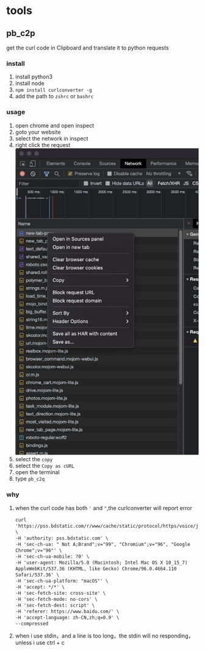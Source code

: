 # tools
## pb_c2p
get the curl code in Clipboard and translate it to python requests
### install
1. install python3
2. install node
3. `npm install curlconverter -g`
4. add the path to `zshrc` or `bashrc`
### usage
1. open chrome and open inspect
2. goto your website
3. select the network in inspect
4. right click the  request
    ![](png/pb_c2p_rightclick.png)
5. select the `copy`
6. select the `Copy as cURL`
7. open the terminal
8. type `pb_c2q`
### why
1. when the curl code has both `'` and `"`,the curlconverter will report error
    ```
    curl 'https://pss.bdstatic.com/r/www/cache/static/protocol/https/voice/js/voice_1094c9d.js' \
    -H 'authority: pss.bdstatic.com' \
    -H 'sec-ch-ua: " Not A;Brand";v="99", "Chromium";v="96", "Google Chrome";v="96"' \
    -H 'sec-ch-ua-mobile: ?0' \
    -H 'user-agent: Mozilla/5.0 (Macintosh; Intel Mac OS X 10_15_7) AppleWebKit/537.36 (KHTML, like Gecko) Chrome/96.0.4664.110 Safari/537.36' \
    -H 'sec-ch-ua-platform: "macOS"' \
    -H 'accept: */*' \
    -H 'sec-fetch-site: cross-site' \
    -H 'sec-fetch-mode: no-cors' \
    -H 'sec-fetch-dest: script' \
    -H 'referer: https://www.baidu.com/' \
    -H 'accept-language: zh-CN,zh;q=0.9' \
    --compressed
    ```
2. when i use stdin，and a line is too long，the stdin will no responding，unless i use ctrl + c
